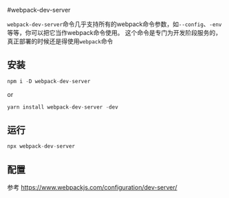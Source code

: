 <!--
 * @Author: luoxi
 * @LastEditTime: 2022-03-25 23:15:58
 * @LastEditors: your name
 * @Description: webpack-dev-server readme
-->
#webpack-dev-server

``webpack-dev-server``命令几乎支持所有的webpack命令参数，如``--config``、``-env``等等，你可以把它当作webpack命令使用。
这个命令是专门为开发阶段服务的，真正部署的时候还是得使用``webpack``命令

## 安装

```js
npm i -D webpack-dev-server
```
or
```js
yarn install webpack-dev-server -dev
```


## 运行

```js
npx webpack-dev-server
```

## 配置
参考 https://www.webpackjs.com/configuration/dev-server/
